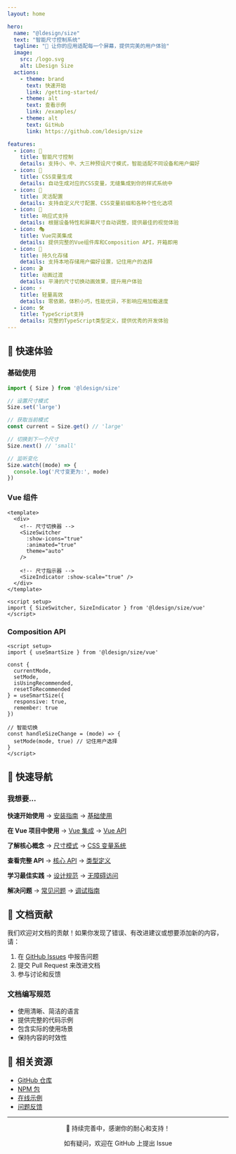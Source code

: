 ```yaml
---
layout: home

hero:
  name: "@ldesign/size"
  text: "智能尺寸控制系统"
  tagline: "🎯 让你的应用适配每一个屏幕，提供完美的用户体验"
  image:
    src: /logo.svg
    alt: LDesign Size
  actions:
    - theme: brand
      text: 快速开始
      link: /getting-started/
    - theme: alt
      text: 查看示例
      link: /examples/
    - theme: alt
      text: GitHub
      link: https://github.com/ldesign/size

features:
  - icon: 🎯
    title: 智能尺寸控制
    details: 支持小、中、大三种预设尺寸模式，智能适配不同设备和用户偏好
  - icon: 🎨
    title: CSS变量生成
    details: 自动生成对应的CSS变量，无缝集成到你的样式系统中
  - icon: 🔧
    title: 灵活配置
    details: 支持自定义尺寸配置、CSS变量前缀和各种个性化选项
  - icon: 📱
    title: 响应式支持
    details: 根据设备特性和屏幕尺寸自动调整，提供最佳的视觉体验
  - icon: 🎭
    title: Vue完美集成
    details: 提供完整的Vue组件库和Composition API，开箱即用
  - icon: 💾
    title: 持久化存储
    details: 支持本地存储用户偏好设置，记住用户的选择
  - icon: 🎬
    title: 动画过渡
    details: 平滑的尺寸切换动画效果，提升用户体验
  - icon: ⚡
    title: 轻量高效
    details: 零依赖，体积小巧，性能优异，不影响应用加载速度
  - icon: 🛠️
    title: TypeScript支持
    details: 完整的TypeScript类型定义，提供优秀的开发体验
---
```


## 🚀 快速体验

<div class="demo-container">
  <div class="demo-card">
    <h3>基础使用</h3>

```typescript
import { Size } from '@ldesign/size'

// 设置尺寸模式
Size.set('large')

// 获取当前模式
const current = Size.get() // 'large'

// 切换到下一个尺寸
Size.next() // 'small'

// 监听变化
Size.watch((mode) => {
  console.log('尺寸变更为:', mode)
})
```
  </div>

  <div class="demo-card">
    <h3>Vue 组件</h3>

```vue
<template>
  <div>
    <!-- 尺寸切换器 -->
    <SizeSwitcher
      :show-icons="true"
      :animated="true"
      theme="auto"
    />

    <!-- 尺寸指示器 -->
    <SizeIndicator :show-scale="true" />
  </div>
</template>

<script setup>
import { SizeSwitcher, SizeIndicator } from '@ldesign/size/vue'
</script>
```
  </div>

  <div class="demo-card">
    <h3>Composition API</h3>

```vue
<script setup>
import { useSmartSize } from '@ldesign/size/vue'

const {
  currentMode,
  setMode,
  isUsingRecommended,
  resetToRecommended
} = useSmartSize({
  responsive: true,
  remember: true
})

// 智能切换
const handleSizeChange = (mode) => {
  setMode(mode, true) // 记住用户选择
}
</script>
```
  </div>
</div>

## 🎯 快速导航

### 我想要...

**快速开始使用** → [安装指南](./getting-started/installation.md) →
[基础使用](./getting-started/basic-usage.md)

**在 Vue 项目中使用** → [Vue 集成](./getting-started/vue-integration.md) → [Vue API](./api/vue.md)

**了解核心概念** → [尺寸模式](./concepts/size-modes.md) →
[CSS 变量系统](./concepts/css-variables.md)

**查看完整 API** → [核心 API](./api/core.md) → [类型定义](./api/types.md)

**学习最佳实践** → [设计规范](./best-practices/design-guidelines.md) →
[无障碍访问](./best-practices/accessibility.md)

**解决问题** → [常见问题](./troubleshooting/faq.md) → [调试指南](./troubleshooting/debugging.md)

## 📝 文档贡献

我们欢迎对文档的贡献！如果你发现了错误、有改进建议或想要添加新的内容，请：

1. 在 [GitHub Issues](https://github.com/ldesign/ldesign/issues) 中报告问题
2. 提交 Pull Request 来改进文档
3. 参与讨论和反馈

### 文档编写规范

- 使用清晰、简洁的语言
- 提供完整的代码示例
- 包含实际的使用场景
- 保持内容的时效性

## 🔗 相关资源

- [GitHub 仓库](https://github.com/ldesign/ldesign)
- [NPM 包](https://www.npmjs.com/package/@ldesign/size)
- [在线示例](https://ldesign.github.io/size-examples)
- [问题反馈](https://github.com/ldesign/ldesign/issues)

---

<div align="center">
  <p>📖 持续完善中，感谢你的耐心和支持！</p>
  <p>如有疑问，欢迎在 GitHub 上提出 Issue</p>
</div>
